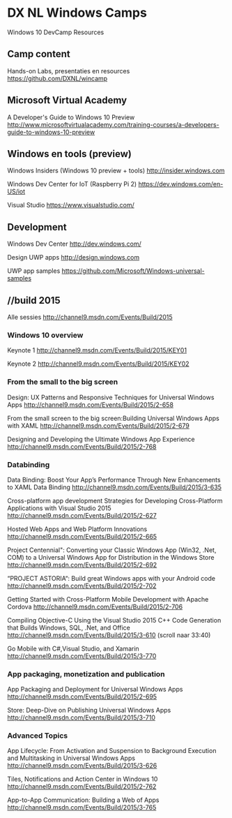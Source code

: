 # DX NL Windows Camps

Windows 10 DevCamp Resources

## Camp content
Hands-on Labs, presentaties en resources
https://github.com/DXNL/wincamp

## Microsoft Virtual Academy
A Developer's Guide to Windows 10 Preview
http://www.microsoftvirtualacademy.com/training-courses/a-developers-guide-to-windows-10-preview 

## Windows en tools (preview)
Windows Insiders (Windows 10 preview + tools)
http://insider.windows.com 

Windows Dev Center for IoT (Raspberry Pi 2)
https://dev.windows.com/en-US/iot 

Visual Studio
https://www.visualstudio.com/ 

## Development
Windows Dev Center
http://dev.windows.com/ 

Design UWP apps 
http://design.windows.com 

UWP app samples
https://github.com/Microsoft/Windows-universal-samples 

## //build 2015
Alle sessies 
http://channel9.msdn.com/Events/Build/2015 

### Windows 10 overview
Keynote 1
http://channel9.msdn.com/Events/Build/2015/KEY01 

Keynote 2
http://channel9.msdn.com/Events/Build/2015/KEY02 

### From the small to the big screen
Design: UX Patterns and Responsive Techniques for Universal Windows Apps
http://channel9.msdn.com/Events/Build/2015/2-658 

From the small screen to the big screen:Building Universal Windows Apps with XAML
http://channel9.msdn.com/Events/Build/2015/2-679 

Designing and Developing the Ultimate Windows App Experience
http://channel9.msdn.com/Events/Build/2015/2-768 

### Databinding
Data Binding: Boost Your App’s Performance Through New Enhancements to XAML Data Binding
http://channel9.msdn.com/Events/Build/2015/3-635 

Cross-platform app development
Strategies for Developing Cross-Platform Applications with Visual Studio 2015
http://channel9.msdn.com/Events/Build/2015/2-627 

Hosted Web Apps and Web Platform Innovations
http://channel9.msdn.com/Events/Build/2015/2-665 

Project Centennial": Converting your Classic Windows App (Win32, .Net, COM) to a Universal Windows App for Distribution in 
the Windows Store
http://channel9.msdn.com/Events/Build/2015/2-692 

“PROJECT ASTORIA“: Build great Windows apps with your Android code
http://channel9.msdn.com/Events/Build/2015/2-702 

Getting Started with Cross-Platform Mobile Development with Apache Cordova
http://channel9.msdn.com/Events/Build/2015/2-706 

Compiling Objective-C Using the Visual Studio 2015 C++ Code Generation that Builds Windows, SQL, .Net, and Office
http://channel9.msdn.com/Events/Build/2015/3-610 (scroll naar 33:40)

Go Mobile with C#,Visual Studio, and Xamarin
http://channel9.msdn.com/Events/Build/2015/3-770 

### App packaging, monetization and publication
App Packaging and Deployment for Universal Windows Apps
http://channel9.msdn.com/Events/Build/2015/2-695 

Store: Deep-Dive on Publishing Universal Windows Apps
http://channel9.msdn.com/Events/Build/2015/3-710 

### Advanced Topics
App Lifecycle: From Activation and Suspension to Background Execution and Multitasking in Universal Windows Apps
http://channel9.msdn.com/Events/Build/2015/3-626 

Tiles, Notifications and Action Center in Windows 10
http://channel9.msdn.com/Events/Build/2015/2-762 

App-to-App Communication: Building a Web of Apps
http://channel9.msdn.com/Events/Build/2015/3-765 
